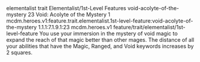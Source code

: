 <ability>
  <metadata>
    <class>elementalist</class>
    <feature_type>trait</feature_type>
    <file_dpath>Elementalist/1st-Level Features</file_dpath>
    <item_id>void-acolyte-of-the-mystery</item_id>
    <item_index>23</item_index>
    <item_name>Void: Acolyte of the Mystery</item_name>
    <level>1</level>
    <scc>mcdm.heroes.v1:feature.trait.elementalist.1st-level-feature:void-acolyte-of-the-mystery</scc>
    <scdc>1.1.1:7.1.9.1:23</scdc>
    <source>mcdm.heroes.v1</source>
    <type>feature/trait/elementalist/1st-level-feature</type>
  </metadata>
  <effects>
    <effect type="mundane">You use your immersion in the mystery of void magic to expand the reach of that magic better than other mages. The distance of all your abilities that have the Magic, Ranged, and Void keywords increases by 2 squares.</effect>
  </effects>
</ability>
